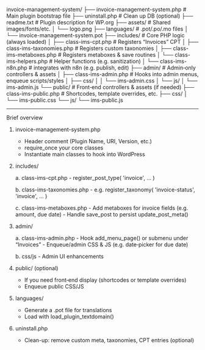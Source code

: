 invoice-management-system/
├── invoice-management-system.php        # Main plugin bootstrap file
├── uninstall.php                        # Clean up DB (optional)
├── readme.txt                           # Plugin description for WP.org
├── assets/                              # Shared images/fonts/etc.
│   └── logo.png
├── languages/                           # .pot/.po/.mo files
│   └── invoice-management-system.pot
├── includes/                            # Core PHP logic (always loaded)
│   ├── class-ims-cpt.php                # Registers “Invoices” CPT
│   ├── class-ims-taxonomies.php         # Registers custom taxonomies
│   ├── class-ims-metaboxes.php          # Registers metaboxes & save routines
│   └── class-ims-helpers.php            # Helper functions (e.g. sanitization)
│   └── class-ims-n8n.php                # integrates with n8n (e.g. publish, edit)
├── admin/                               # Admin‑only controllers & assets
│   ├── class-ims-admin.php              # Hooks into admin menus, enqueue scripts/styles
│   ├── css/
│   │   └── ims-admin.css
│   └── js/
│       └── ims-admin.js
└── public/                              # Front‑end controllers & assets (if needed)
    ├── class-ims-public.php             # Shortcodes, template overrides, etc.
    ├── css/
    │   └── ims-public.css
    └── js/
        └── ims-public.js


------------------------------------------------------------------------------------------------------------


Brief overview

1. invoice-management-system.php
    - Header comment (Plugin Name, URI, Version, etc.)
    - require_once your core classes
    - Instantiate main classes to hook into WordPress

2. includes/

    a. class-ims-cpt.php
        - register_post_type( 'invoice', … )

    b. class-ims-taxonomies.php
        - e.g. register_taxonomy( 'invoice-status', 'invoice', … )

    c. class-ims-metaboxes.php
        - Add metaboxes for invoice fields (e.g. amount, due date)
        - Handle save_post to persist update_post_meta()

3. admin/

    a. class-ims-admin.php
        - Hook add_menu_page() or submenu under “Invoices”
        - Enqueue/admin CSS & JS (e.g. date‑picker for due date)

    b. css/js
        - Admin UI enhancements

4. public/ (optional)
    - If you need front‑end display (shortcodes or template overrides)
    - Enqueue public CSS/JS

5. languages/
    - Generate a .pot file for translations
    - Load with load_plugin_textdomain()

6. uninstall.php
    - Clean-up: remove custom meta, taxonomies, CPT entries (optional)
